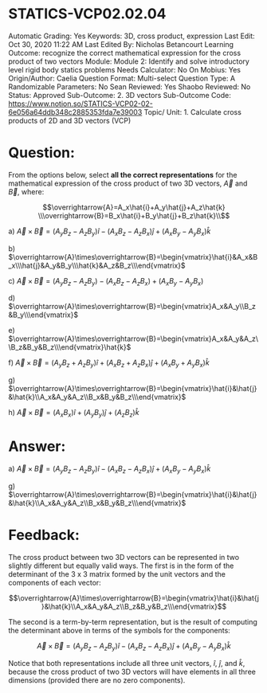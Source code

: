 # STATICS-VCP02.02.04

Automatic Grading: Yes
Keywords: 3D, cross product, expression
Last Edit: Oct 30, 2020 11:22 AM
Last Edited By: Nicholas Betancourt
Learning Outcome: recognize the correct mathematical expression for the cross product of two vectors
Module: Module 2: Identify and solve introductory level rigid body statics problems
Needs Calculator: No
On Mobius: Yes
Origin/Author: Caelia
Question Format: Multi-select
Question Type: A
Randomizable Parameters: No
Sean Reviewed: Yes
Shaobo Reviewed: No
Status: Approved
Sub-Outcome: 2. 3D vectors
Sub-Outcome Code: https://www.notion.so/STATICS-VCP02-02-6e056a64ddb348c2885353fda7e39003
Topic/ Unit: 1. Calculate cross products of 2D and 3D vectors (VCP)

# Question:

From the options below, select **all the correct representations** for the mathematical expression of the cross product of two 3D vectors, $\overrightarrow{A}$ and $\overrightarrow{B}$, where:

$$\overrightarrow{A}=A_x\hat{i}+A_y\hat{j}+A_z\hat{k}
\\\overrightarrow{B}=B_x\hat{i}+B_y\hat{j}+B_z\hat{k}\\$$

a) $\overrightarrow{A}\times\overrightarrow{B}=(A_yB_z-A_zB_y)\hat{i}-(A_xB_z-A_zB_x)\hat{j}+(A_xB_y-A_yB_x)\hat{k}$

b) $\overrightarrow{A}\times\overrightarrow{B}=\begin{vmatrix}\hat{i}&A_x&B_x\\\hat{j}&A_y&B_y\\\hat{k}&A_z&B_z\\\end{vmatrix}$

c) $\overrightarrow{A}\times\overrightarrow{B}=(A_yB_z-A_zB_y)-(A_xB_z-A_zB_x)+(A_xB_y-A_yB_x)$

d) $\overrightarrow{A}\times\overrightarrow{B}=\begin{vmatrix}A_x&A_y\\B_z&B_y\\\end{vmatrix}$

e) $\overrightarrow{A}\times\overrightarrow{B}=\begin{vmatrix}A_x&A_y&A_z\\B_z&B_y&B_z\\\end{vmatrix}\hat{k}$

f) $\overrightarrow{A}\times\overrightarrow{B}=(A_yB_z+A_zB_y)\hat{i}+(A_xB_z+A_zB_x)\hat{j}+(A_xB_y+A_yB_x)\hat{k}$

g) $\overrightarrow{A}\times\overrightarrow{B}=\begin{vmatrix}\hat{i}&\hat{j}&\hat{k}\\A_x&A_y&A_z\\B_x&B_y&B_z\\\end{vmatrix}$

h) $\overrightarrow{A}\times\overrightarrow{B}=(A_xB_x)\hat{i}+(A_yB_y)\hat{j}+(A_zB_z)\hat{k}$

# Answer:

a) $\overrightarrow{A}\times\overrightarrow{B}=(A_yB_z-A_zB_y)\hat{i}-(A_xB_z-A_zB_x)\hat{j}+(A_xB_y-A_yB_x)\hat{k}$

g) $\overrightarrow{A}\times\overrightarrow{B}=\begin{vmatrix}\hat{i}&\hat{j}&\hat{k}\\A_x&A_y&A_z\\B_x&B_y&B_z\\\end{vmatrix}$

# Feedback:

The cross product between two 3D vectors can be represented in two slightly different but equally valid ways. The first is in the form of the determinant of the 3 x 3 matrix formed by the unit vectors and the components of each vector:

$$\overrightarrow{A}\times\overrightarrow{B}=\begin{vmatrix}\hat{i}&\hat{j}&\hat{k}\\A_x&A_y&A_z\\B_z&B_y&B_z\\\end{vmatrix}$$

The second is a term-by-term representation, but is the result of computing the determinant above in terms of the symbols for the components:

$$\overrightarrow{A}\times\overrightarrow{B}=(A_yB_z-A_zB_y)\hat{i}-(A_xB_z-A_zB_x)\hat{j}+(A_xB_y-A_yB_x)\hat{k}$$

Notice that both representations include all three unit vectors, $\hat{i}$, $\hat{j}$, and $\hat{k}$, because the cross product of two 3D vectors will have elements in all three dimensions (provided there are no zero components).